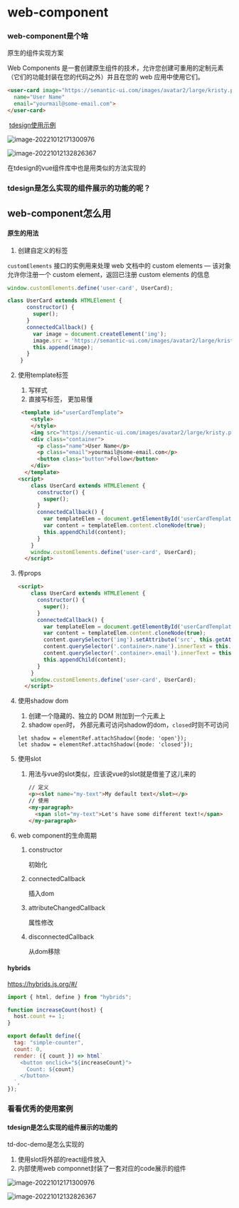 # web-component

### web-component是个啥

原生的组件实现方案

Web Components 是一套创建原生组件的技术，允许您创建可重用的定制元素（它们的功能封装在您的代码之外）并且在您的 web 应用中使用它们。

```html
<user-card image="https://semantic-ui.com/images/avatar2/large/kristy.png"
  name="User Name"
  email="yourmail@some-email.com">
</user-card>
```



​	[tdesign使用示例]( https://tdesign.tencent.com/react/components/button#%E5%B9%BD%E7%81%B5%E6%8C%89%E9%92%AE )

![image-20221012171300976](C:\Users\erekwang\AppData\Roaming\Typora\typora-user-images\image-20221012171300976.png)

![image-20221012132826367](C:\Users\erekwang\AppData\Roaming\Typora\typora-user-images\image-20221012132826367.png)

在tdesign的vue组件库中也是用类似的方法实现的

### tdesign是怎么实现的组件展示的功能的呢？

## web-component怎么用

#### 原生的用法

1. 创建自定义的标签

`customElements` 接口的实例用来处理 web 文档中的 custom elements — 该对象允许你注册一个 custom element，返回已注册 custom elements 的信息

```js
window.customElements.define('user-card', UserCard);

class UserCard extends HTMLElement {
      constructor() {
        super();
      }
      connectedCallback() {
        var image = document.createElement('img');
        image.src = 'https://semantic-ui.com/images/avatar2/large/kristy.png';
        this.append(image);
      }
    }
```

2. 使用template标签

   1. 写样式
   2. 直接写标签， 更加易懂

   ```html
    <template id="userCardTemplate">
       <style>
       </style>
       <img src="https://semantic-ui.com/images/avatar2/large/kristy.png" class="image">
       <div class="container">
         <p class="name">User Name</p>
         <p class="email">yourmail@some-email.com</p>
         <button class="button">Follow</button>
       </div>
     </template>
   <script>
       class UserCard extends HTMLElement {
         constructor() {
           super();
         }
         connectedCallback() {
           var templateElem = document.getElementById('userCardTemplate');
           var content = templateElem.content.cloneNode(true);
           this.appendChild(content);
         }
       }
       window.customElements.define('user-card', UserCard);
     </script>
   ```

3. 传props

   ```html
   <script>
       class UserCard extends HTMLElement {
         constructor() {
           super();
         }
         connectedCallback() {
           var templateElem = document.getElementById('userCardTemplate');
           var content = templateElem.content.cloneNode(true);
           content.querySelector('img').setAttribute('src', this.getAttribute('image'));
           content.querySelector('.container>.name').innerText = this.getAttribute('name');
           content.querySelector('.container>.email').innerText = this.getAttribute('email');
           this.appendChild(content);
         }
       }
       window.customElements.define('user-card', UserCard);
     </script>
   ```

4. 使用shadow dom

   1. 创建一个隐藏的、独立的 DOM 附加到一个元素上
   2. shadow `open`时， 外部元素可访问shadow的dom，`closed`时则不可访问

   ```
   let shadow = elementRef.attachShadow({mode: 'open'});
   let shadow = elementRef.attachShadow({mode: 'closed'});
   ```

5. 使用slot

   1. 用法与vue的slot类似，应该说vue的slot就是借鉴了这儿来的

      ```html
      // 定义
      <p><slot name="my-text">My default text</slot></p>
      // 使用
      <my-paragraph>
        <span slot="my-text">Let's have some different text!</span>
      </my-paragraph>
      ```

6. web component的生命周期

   1. constructor

      初始化

   2. connectedCallback

      插入dom

   3. attributeChangedCallback

      属性修改

   4. disconnectedCallback

      从dom移除

#### hybrids

https://hybrids.js.org/#/

```js
import { html, define } from "hybrids";

function increaseCount(host) {
  host.count += 1;
}

export default define({
  tag: "simple-counter",
  count: 0,
  render: ({ count }) => html`
    <button onclick="${increaseCount}">
      Count: ${count}
    </button>
  `,
});
```



### 看看优秀的使用案例

#### tdesign是怎么实现的组件展示的功能的

td-doc-demo是怎么实现的

1. 使用slot将外部的react组件放入
2. 内部使用web componnet封装了一套对应的code展示的组件

![image-20221012171300976](file://C:/Users/erekwang/AppData/Roaming/Typora/typora-user-images/image-20221012171300976.png?lastModify=1665644482)

![image-20221012132826367](file://C:/Users/erekwang/AppData/Roaming/Typora/typora-user-images/image-20221012132826367.png?lastModify=1665644482)